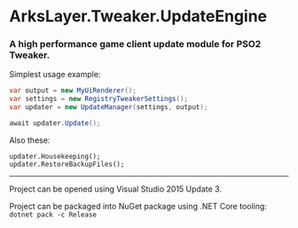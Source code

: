 ﻿# ArksLayer.Tweaker.UpdateEngine
### A high performance game client update module for PSO2 Tweaker.

Simplest usage example:

```csharp
var output = new MyUiRenderer();
var settings = new RegistryTweakerSettings();
var updater = new UpdateManager(settings, output);

await updater.Update();
```

Also these:

```
updater.Housekeeping();
updater.RestoreBackupFiles();
```

---

Project can be opened using Visual Studio 2015 Update 3.

Project can be packaged into NuGet package using .NET Core tooling: `dotnet pack -c Release`